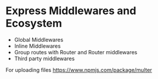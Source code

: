 
# Express Middlewares and Ecosystem

* Global Middlewares
* Inline Middlewares
* Group routes with Router and Router middlewares
* Third party middlewares


For uploading files
https://www.npmjs.com/package/multer